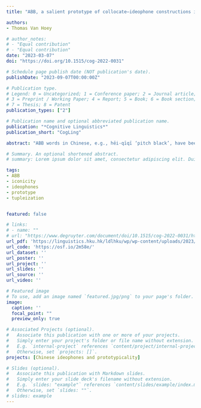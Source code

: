 ```yaml
---
title: "ABB, a salient prototype of collocate–ideophone constructions in Mandarin Chinese"

authors:
- Thomas Van Hoey

# author_notes:
# - "Equal contribution"
# - "Equal contribution"
date: "2023-03-07"
doi: "https://doi.org/10.1515/cog-2022-0031"

# Schedule page publish date (NOT publication's date).
publishDate: "2023-09-07T00:00:00Z"

# Publication type.
# Legend: 0 = Uncategorized; 1 = Conference paper; 2 = Journal article;
# 3 = Preprint / Working Paper; 4 = Report; 5 = Book; 6 = Book section;
# 7 = Thesis; 8 = Patent
publication_types: ["2"]

# Publication name and optional abbreviated publication name.
publication: "*Cognitive Linguistics*"
publication_short: "CogLing"

abstract: "ABB words in Chinese, e.g., hēi-qīqī ‘pitch black’, have been studied for a long time. Most traditional studies analyze these words through derivational rules involving empty suffixes. However, this is problematic, as they are better seen as compounds involving a prosaic A and an ideophonic BB part. By treating ABB as a schema sanctioned by collocate–ideophonic constructions, it is possible to investi- gate other similar patterns. A corpus study (more than 5,000 tokens) revealed that on the level of schemas, ABB truly acts as a prototype of such constructions, but that it is far from the only pattern to be identified. A second corpus-based study on the level of exemplars showed there are different pockets of salience and non-uniformity in the data from four angles: cue validity, frequency, dispersion, and constructional pref- erence. This paper provides evidence that the traditional ABB narrative needs to be complemented with usage-based data, and grapple with the lexical salience effects this brings along for words involving iconicity."

# Summary. An optional shortened abstract.
# summary: Lorem ipsum dolor sit amet, consectetur adipiscing elit. Duis posuere tellus ac convallis placerat. Proin tincidunt magna sed ex sollicitudin condimentum.

tags:
- ABB
- iconicity
- ideophones
- prototype
- tupleization


featured: false 

# links:
# - name: ""
# url: "https://www.degruyter.com/document/doi/10.1515/cog-2022-0031/html"
url_pdf: 'https://linguistics.hku.hk/ldlhku/wp/wp-content/uploads/2023/03/10.1515_cog-2022-0031.pdf'
url_code: 'https://osf.io/2m58e/'
url_dataset: ''
url_poster: ''
url_project: ''
url_slides: ''
url_source: ''
url_video: ''

# Featured image
# To use, add an image named `featured.jpg/png` to your page's folder. 
image:
  caption: ''
  focal_point: ""
  preview_only: true

# Associated Projects (optional).
#   Associate this publication with one or more of your projects.
#   Simply enter your project's folder or file name without extension.
#   E.g. `internal-project` references `content/project/internal-project/index.md`.
#   Otherwise, set `projects: []`.
projects: [Chinese ideophones and prototypicality]

# Slides (optional).
#   Associate this publication with Markdown slides.
#   Simply enter your slide deck's filename without extension.
#   E.g. `slides: "example"` references `content/slides/example/index.md`.
#   Otherwise, set `slides: ""`.
# slides: example
---
```





